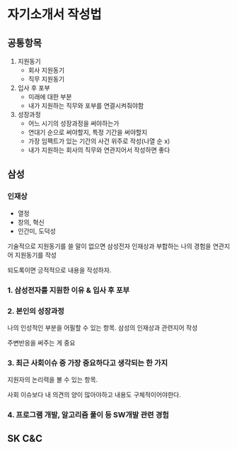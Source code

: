 # 자기소개서 작성법

## 공통항목

1. 지원동기
   - 회사 지원동기
   - 직무 지원동기
2. 입사 후 포부
   - 미래에 대한 부분
   - 내가 지원하는 직무와 포부를 연결시켜줘야함
3. 성장과정
   - 어느 시기의 성장과정을 써야하는가
   - 연대기 순으로 써야할지, 특정 기간을 써야할지
   - 가장 임팩트가 있는 기간의 사건 위주로 작성(나열 순 x)
   - 내가 지원하는 회사의 직무와 연관지어서 작성하면 좋다

## 삼성

### 인재상

- 열정
- 창의, 혁신
- 인간미, 도덕성

기술적으로 지원동기를 쓸 말이 없으면 삼성전자 인재상과 부합하는 나의 경험을 연관지어 지원동기를 작성

되도록이면 긍적적으로 내용을 작성하자.

### 1. 삼성전자를 지원한 이유 & 입사 후 포부

### 2. 본인의 성장과정

나의 인성적인 부분을 어필할 수 있는 항목. 삼성의 인재상과 관련지어 작성

주변반응을 써주는 게 중요

### 3. 최근 사회이슈 중 가장 중요하다고 생각되는 한 가지

지원자의 논리력을 볼 수 있는 항목. 

사회 이슈보다 내 의견의 양이 많아야하고 내용도 구체적이어야한다.

### 4. 프로그램 개발, 알고리즘 풀이 등 SW개발 관련 경험



## SK C&C

